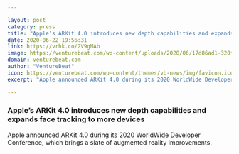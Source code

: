 ```yaml
---

layout: post
category: press
title: "Apple’s ARKit 4.0 introduces new depth capabilities and expands face tracking to more devices"
date: 2020-06-22 19:56:31
link: https://vrhk.co/2V9gMAb
image: https://venturebeat.com/wp-content/uploads/2020/06/17d86ad1-320f-4f23-83e4-5762ae760944-e1592805339954.png?w=1200&strip=all
domain: venturebeat.com
author: "VentureBeat"
icon: https://venturebeat.com/wp-content/themes/vb-news/img/favicon.ico
excerpt: "Apple announced ARKit 4.0 during its 2020 WorldWide Developer Conference, which brings a slate of augmented reality improvements."

---
```


### Apple’s ARKit 4.0 introduces new depth capabilities and expands face tracking to more devices

Apple announced ARKit 4.0 during its 2020 WorldWide Developer Conference, which brings a slate of augmented reality improvements.